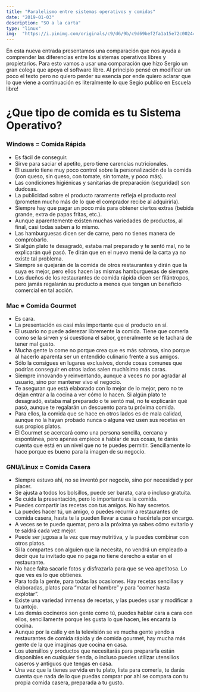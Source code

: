 ```yaml
---
title: "Paralelismo entre sistemas operativos y comidas"
date: "2019-01-03"
description: "SO a la carta"
type: "linux"
img:  "https://i.pinimg.com/originals/c9/d6/9b/c9d69bef2fa1a15e72c00244089d3668.jpg"
---
```


En esta nueva entrada presentamos una comparación que nos ayuda a comprender las diferencias entre los sistemas operativos libres y propietarios. Para esto vamos a usar una comparación que hizo Sergio un gran colega que apoya el software libre. Al principio pensé en modificar un poco el texto pero no quiero perder su esencia por ende quiero aclarar que lo que viene a continuación es literalmente lo que Segio publico en Escuela libre!

# ¿Que tipo de comida es tu Sistema Operativo?​

### Windows = Comida Rápida

* Es fácil de conseguir.
* Sirve para saciar el apetito, pero tiene carencias nutricionales.
* El usuario tiene muy poco control sobre la personalización de la comida (con queso, sin queso, con tomate, sin tomate, y poco más).
* Las condiciones higiénicas y sanitarias de preparación (seguridad) son dudosas.
* La publicidad sobre el producto raramente refleja el producto real (prometen mucho más de lo que el comprador recibe al adquirirla).
* Siempre hay que pagar un poco más para obtener ciertos extras (bebida grande, extra de papas fritas, etc.).
* Aunque aparentemente existen muchas variedades de productos, al final, casi todas saben a lo mismo.
* Las hamburguesas dicen ser de carne, pero no tienes manera de comprobarlo.
* Si algún plato te desagradó, estaba mal preparado y te sentó mal, no te explicarán qué pasó. Te dirán que en el nuevo menú de la carta ya no existe tal problema.
* Siempre se quejarán de la comida de otros restaurantes y dirán que la suya es mejor, pero ellos hacen las mismas hamburguesas de siempre.
* Los dueños de los restaurantes de comida rápida dicen ser filántropos, pero jamás regalarán su producto a menos que tengan un beneficio comercial en tal acción.



### Mac = Comida Gourmet


* Es cara.
* La presentación es casi más importante que el producto en sí.
* El usuario no puede aderezar libremente la comida. Tiene que comerla como se la sirven y si cuestiona el sabor, generalmente se le tachará de tener mal gusto.
* Mucha gente la come no porque crea que es más sabrosa, sino porque al hacerlo aparenta ser un entendido culinario frente a sus amigos.
* Sólo la consigues en lugares exclusivos, donde cosas comunes que podrías conseguir en otros lados salen muchísimo más caras.
* Siempre innovando y reinventando, aunque a veces no por agradar al usuario, sino por mantener vivo el negocio.
* Te aseguran que está elaborado con lo mejor de lo mejor, pero no te dejan entrar a la cocina a ver cómo lo hacen.
Si algún plato te desagradó, estaba mal preparado o te sentó mal, no te explicarán qué pasó, aunque te regalarán un descuento para tu próxima comida.
* Para ellos, la comida que se hace en otros lados es de mala calidad, aunque no la hayan probado nunca o alguna vez usen sus recetas en sus propios platos.
* El Gourmet se acercará como una persona sencilla, cercana y espontánea, pero apenas empiece a hablar de sus cosas, te darás cuenta que está en un nivel que no te puedes permitir. Sencillamente lo hace porque es bueno para la imagen de su negocio.



### GNU/Linux = Comida Casera


* Siempre estuvo ahí, no se inventó por negocio, sino por necesidad y por placer.
* Se ajusta a todos los bolsillos, puede ser barata, cara o incluso gratuita.
* Se cuida la presentación, pero lo importante es la comida.
* Puedes compartir las recetas con tus amigos. No hay secretos.
* La puedes hacer tú, un amigo, o puedes recurrir a restaurantes de comida casera, hasta te la pueden llevar a casa o hacértela por encargo.
* A veces se te puede quemar, pero a la próxima ya sabes cómo evitarlo y te saldrá cada vez mejor.
* Puede ser jugosa a la vez que muy nutritiva, y la puedes combinar con otros platos.
* Si la compartes con alguien que la necesita, no vendrá un empleado a decir que tu invitado que no paga no tiene derecho a estar en el restaurante.
* No hace falta sacarle fotos y disfrazarla para que se vea apetitosa. Lo que ves es lo que obtienes.
* Para toda la gente, para todas las ocasiones. Hay recetas sencillas y elaboradas, platos para “matar el hambre” y para “comer hasta explotar”.
* Existe una variedad inmensa de recetas, y las puedes usar y modificar a tu antojo.
* Los demás cocineros son gente como tú, puedes hablar cara a cara con ellos, sencillamente porque les gusta lo que hacen, les encanta la cocina.
* Aunque por la calle y en la televisión se ve mucha gente yendo a restaurantes de comida rápida y de comida gourmet, hay mucha más gente de la que imaginas que cocina en casa.
* Los utensilios y productos que necesitarás para prepararla están disponibles en cualquier tienda, o incluso puedes utilizar utensilios caseros y antiguos que tengas en casa.
* Una vez que la tienes servida en tu plato, lista para comerla, te darás cuenta que nada de lo que puedas comprar por ahí se compara con tu propia comida casera, preparada a tu gusto.
